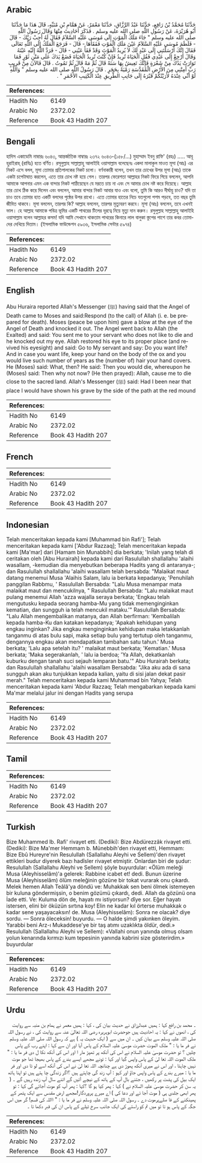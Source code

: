 ## Arabic


<div dir="rtl" lang="ar" style={{fontSize:'larger',backgroundColor:'#f8f9fa',padding:20}}>
حَدَّثَنَا مُحَمَّدُ بْنُ رَافِعٍ، حَدَّثَنَا عَبْدُ الرَّزَّاقِ، حَدَّثَنَا مَعْمَرٌ، عَنْ هَمَّامِ بْنِ مُنَبِّهٍ، قَالَ هَذَا مَا حَدَّثَنَا أَبُو هُرَيْرَةَ، عَنْ رَسُولِ اللَّهِ صلى الله عليه وسلم ‏.‏ فَذَكَرَ أَحَادِيثَ مِنْهَا وَقَالَ رَسُولُ اللَّهِ صلى الله عليه وسلم ‏"‏ جَاءَ مَلَكُ الْمَوْتِ إِلَى مُوسَى عَلَيْهِ السَّلاَمُ فَقَالَ لَهُ أَجِبْ رَبَّكَ - قَالَ - فَلَطَمَ مُوسَى عَلَيْهِ السَّلاَمُ عَيْنَ مَلَكِ الْمَوْتِ فَفَقَأَهَا - قَالَ - فَرَجَعَ الْمَلَكُ إِلَى اللَّهِ تَعَالَى فَقَالَ إِنَّكَ أَرْسَلْتَنِي إِلَى عَبْدٍ لَكَ لاَ يُرِيدُ الْمَوْتَ وَقَدْ فَقَأَ عَيْنِي - قَالَ - فَرَدَّ اللَّهُ إِلَيْهِ عَيْنَهُ وَقَالَ ارْجِعْ إِلَى عَبْدِي فَقُلِ الْحَيَاةَ تُرِيدُ فَإِنْ كُنْتَ تُرِيدُ الْحَيَاةَ فَضَعْ يَدَكَ عَلَى مَتْنِ ثَوْرٍ فَمَا تَوَارَتْ يَدُكَ مِنْ شَعْرَةٍ فَإِنَّكَ تَعِيشُ بِهَا سَنَةً قَالَ ثُمَّ مَهْ قَالَ ثُمَّ تَمُوتُ ‏.‏ قَالَ فَالآنَ مِنْ قَرِيبٍ رَبِّ أَمِتْنِي مِنَ الأَرْضِ الْمُقَدَّسَةِ رَمْيَةً بِحَجَرٍ ‏.‏ قَالَ رَسُولُ اللَّهِ صلى الله عليه وسلم ‏"‏ وَاللَّهِ لَوْ أَنِّي عِنْدَهُ لأَرَيْتُكُمْ قَبْرَهُ إِلَى جَانِبِ الطَّرِيقِ عِنْدَ الْكَثِيبِ الأَحْمَرِ ‏"‏ ‏.‏
</div>
<div style={{backgroundColor:'#f8f9fa',padding:20, marginBottom: 10}}><table> <thead> <tr> <th>References:</th> <th></th> </tr> </thead> <tbody><tr><td>Hadith No</td><td>6149</td></tr><tr><td>Arabic No</td><td>2372.02</td></tr><tr><td>Reference</td><td>Book 43 Hadith 207</td></tr></tbody></table></div>

## Bengali


<div dir="ltr" lang="bn" style={{fontSize:'larger',backgroundColor:'#f8f9fa',padding:20}}>
হাদিস একাডেমি নাম্বারঃ ৬০৪৩, আন্তর্জাতিক নাম্বারঃ ২৩৭২ ৬০৪৩-(১৫৮/...) মুহাম্মাদ ইবনু রাফি' (রহঃ) ..... আবূ হুরাইরাহ্ (রাযিঃ) হতে বর্ণিত। রসূলুল্লাহ সাল্লাল্লাহু আলাইহি ওয়াসাল্লাম বলেছেনঃ একদা মালাকুল মাওত মূসা (আঃ) এর নিকট এসে বলল, মূসা তোমার প্রতিপালকের নিকট চলো। বর্ণনাকারী বলেন, তখন তার চোখের উপর মূসা (আঃ) তাকে একটা চপেটাঘাত করলেন, এতে তার চোখ নষ্ট হয়ে গেল। তারপর ফেরেশতা আল্লাহর নিকট ফিরে গিয়ে বললেন, আপনি আমাকে আপনার এমন এক বান্দার নিকট পাঠিয়েছেন যে মরতে চায় না এবং সে আমার চোখ নষ্ট করে দিয়েছে। আল্লাহ তার চোখ ঠিক করে দিলেন এবং বললেন, আমার বান্দার নিকট আবার যাও এবং বলো, তুমি কি আরও দীর্ঘায়ু চাও? যদি তা চাও তবে তোমার হাত একটি বলদের পৃষ্ঠের উপর রাখো। এতে তোমার হাতের নিচে যতগুলো পশম পড়বে, তত বছর তুমি জীবিত থাকবে। মূসা বললেন, তারপর কি? আল্লাহ বললেন, তারপর মৃত্যুবরণ করবে। মূসা (আঃ) বললেন, তবে এখনই ভাল। হে আল্লাহ আমাকে পবিত্র ভূমির একটি পাথরের টিলের দূরত্বে নিয়ে মৃত্যু দান করুন। রসুলুল্লাহ সাল্লাল্লাহু আলাইহি ওয়াসাল্লাম বলেন আল্লাহর কসম! যদি আমি সেখানে থাকতাম পাথরের কিনারে লাল বালুকা স্তুপের পাশে তার কবর তোমাদের দেখিয়ে দিতাম। (ইসলামিক ফাউন্ডেশন ৫৯৩৬, ইসলামিক সেন্টার ৫৯৭৪)
</div>
<div style={{backgroundColor:'#f8f9fa',padding:20, marginBottom: 10}}><table> <thead> <tr> <th>References:</th> <th></th> </tr> </thead> <tbody><tr><td>Hadith No</td><td>6149</td></tr><tr><td>Arabic No</td><td>2372.02</td></tr><tr><td>Reference</td><td>Book 43 Hadith 207</td></tr></tbody></table></div>

## English


<div dir="ltr" lang="en" style={{fontSize:'larger',backgroundColor:'#f8f9fa',padding:20}}>
Abu Huraira reported Allah's Messenger (ﷺ) having said that the Angel of Death came to Moses and said:Respond (to the call) of Allah (i. e. be prepared for death). Moses (peace be upon him) gave a blow at the eye of the Angel of Death and knocked it out. The Angel went back to Allah (the Exalted) and said: You sent me to your servant who does not like to die and he knocked out my eye. Allah restored his eye to its proper place (and revived his eyesight) and said: Go to My servant and say: Do you want life? And in case you want life, keep your hand on the body of the ox and you would live such number of years as the (number of) hair your hand covers. He (Moses) said: What, then? He said: Then you would die, whereupon he (Moses) said: Then why not now? (He then prayed): Allah, cause me to die close to the sacred land. Allah's Messenger (ﷺ) said: Had I been near that place I would have shown his grave by the side of the path at the red mound
</div>
<div style={{backgroundColor:'#f8f9fa',padding:20, marginBottom: 10}}><table> <thead> <tr> <th>References:</th> <th></th> </tr> </thead> <tbody><tr><td>Hadith No</td><td>6149</td></tr><tr><td>Arabic No</td><td>2372.02</td></tr><tr><td>Reference</td><td>Book 43 Hadith 207</td></tr></tbody></table></div>

## French


<div dir="ltr" lang="fr" style={{fontSize:'larger',backgroundColor:'#f8f9fa',padding:20}}>

</div>
<div style={{backgroundColor:'#f8f9fa',padding:20, marginBottom: 10}}><table> <thead> <tr> <th>References:</th> <th></th> </tr> </thead> <tbody><tr><td>Hadith No</td><td>6149</td></tr><tr><td>Arabic No</td><td>2372.02</td></tr><tr><td>Reference</td><td>Book 43 Hadith 207</td></tr></tbody></table></div>

## Indonesian


<div dir="ltr" lang="id" style={{fontSize:'larger',backgroundColor:'#f8f9fa',padding:20}}>
Telah menceritakan kepada kami [Muhammad bin Rafi']; Telah menceritakan kepada kami ['Abdur Razzaq]; Telah menceritakan kepada kami [Ma'mar] dari [Hamam bin Munabbih] dia berkata; 'Inilah yang telah di ceritakan oleh [Abu Hurairah] kepada kami dari Rasulullah shallallahu 'alaihi wasallam, -kemudian dia menyebutkan beberapa Hadits yang di antaranya-; dan Rasulullah shallallahu 'alaihi wasallam telah bersabda: "Malaikat maut datang menemui Musa 'Alaihis Salam, lalu ia berkata kepadanya; 'Penuhilah panggilan Rabbmu, ' Rasulullah Bersabda: "Lalu Musa menampar mata malaikat maut dan mencukilnya, " Rasulullah Bersabda: "Lalu malaikat maut pulang menemui Allah 'azza wajalla seraya berkata; 'Engkau telah mengutusku kepada seorang hamba-Mu yang tidak memenginginkan kematian, dan sungguh ia telah mencukil mataku.'" Rasulullah Bersabda: "Lalu Allah mengembalikan matanya, dan Allah berfirman: 'Kembalilah kepada hamba-Ku dan katakan kepadanya; 'Apakah kehidupan yang engkau inginkan? Jika engkau menginginkan kehidupan maka letakkanlah tanganmu di atas bulu sapi, maka setiap bulu yang tertutup oleh tanganmu, dengannya engkau akan mendapatkan tambahan satu tahun.' Musa berkata; 'Lalu apa setelah itu? ' malaikat maut berkata; 'Kematian.' Musa berkata; 'Maka segerakanlah, ' lalu ia berdoa; 'Ya Allah, dekatkanlah kuburku dengan tanah suci sejauh lemparan batu.'" Abu Hurairah berkata; dan Rasulullah shallallahu 'alaihi wasallam Bersabda: "Jika aku ada di sana sungguh akan aku tunjukkan kepada kalian, yaitu di sisi jalan dekat pasir merah." Telah menceritakan kepada kami Muhammad bin Yahya; Telah menceritakan kepada kami 'Abdur Razzaq; Telah mengabarkan kepada kami Ma'mar melalui jalur ini dengan Hadits yang serupa
</div>
<div style={{backgroundColor:'#f8f9fa',padding:20, marginBottom: 10}}><table> <thead> <tr> <th>References:</th> <th></th> </tr> </thead> <tbody><tr><td>Hadith No</td><td>6149</td></tr><tr><td>Arabic No</td><td>2372.02</td></tr><tr><td>Reference</td><td>Book 43 Hadith 207</td></tr></tbody></table></div>

## Tamil


<div dir="ltr" lang="ta" style={{fontSize:'larger',backgroundColor:'#f8f9fa',padding:20}}>

</div>
<div style={{backgroundColor:'#f8f9fa',padding:20, marginBottom: 10}}><table> <thead> <tr> <th>References:</th> <th></th> </tr> </thead> <tbody><tr><td>Hadith No</td><td>6149</td></tr><tr><td>Arabic No</td><td>2372.02</td></tr><tr><td>Reference</td><td>Book 43 Hadith 207</td></tr></tbody></table></div>

## Turkish


<div dir="ltr" lang="tr" style={{fontSize:'larger',backgroundColor:'#f8f9fa',padding:20}}>
Bize Muhammed lb. Rafi' rivayet etti. (Dediki): Bize Abdürezzâk rivayet etti. (Dediki): Bize Ma'mer Hemmam b. Münebbih'den rivayet etti, Hemmam: Bize Ebû Hureyre'nin Resulullah (Sallallahu Aleyhi ve Sellem)'den rivayet ettikleri budur diyerek bazı hadîsler rivayet etmiştir. Onlardan biri de şudur: Resulullah (Sallallahu Aleyhi ve Sellem) şöyle buyurdular: «Ölüm meleği Musa (Aleyhisselâm)'a gelerek: Rabbine icabet et! dedi. Bunun üzerine Musa (Aleyhisselâm) ölüm meleğinin gözüne bir tokat vurarak onu çıkardı. Melek hemen Allah Teâlâ'ya döndü ve: Muhakkak sen beni ölmek istemeyen bir kuluna göndermişsin, o benim gözümü çıkardı, dedi. Allah da gözünü ona İade etti. Ve: Kuluma dön de, hayatı mı istiyorsun? dîye sor. Eğer hayatı istersen, elini bir öküzün sırtına koy! Elin ne kadar kıl örterse muhakkak o kadar sene yaşayacaksın! de. Musa (Aleyhisselâm): Sonra ne olacak? diye sordu. — Sonra öleceksin! buyurdu. — O halde şimdi yakınken öleyim. Yarabbi beni Arz-ı Mukaddese'ye bir taş atımı uzaklıkta öldür, dedi.» Resulullah (Sallallahu Aleyhi ve Sellem): «Vallahi onun yanında olmuş olsam yolun kenarında kırmızı kum tepesinin yanında kabrini size gösterirdim.» buyurdular
</div>
<div style={{backgroundColor:'#f8f9fa',padding:20, marginBottom: 10}}><table> <thead> <tr> <th>References:</th> <th></th> </tr> </thead> <tbody><tr><td>Hadith No</td><td>6149</td></tr><tr><td>Arabic No</td><td>2372.02</td></tr><tr><td>Reference</td><td>Book 43 Hadith 207</td></tr></tbody></table></div>

## Urdu


<div dir="rtl" lang="ur" style={{fontSize:'larger',backgroundColor:'#f8f9fa',padding:20}}>
۔ محمد بن رافع کہا : ہمیں عبدلرزاق نے حدیث بیان کی ، کہا : ہمیں معمر نے ہمام بن منبہ سے روایت کی ، انھوں نے کہا : یہ احادیث ہیں جوحضرت ابوہریرہ رضی اللہ تعالیٰ عنہ سے روایت کی ، نے رسول اللہ صلی اللہ علیہ وسلم سے بیان کیں ۔ ان میں سے ( ایک حدیث یہ ) ہے کہ رسول اللہ صلی اللہ علیہ وسلم نے فر ما یا : " ملک الموت حضرت موسیٰ علیہ السلام کے پاس آیا اور ان سے کہا : اپنے رب کے پاس چلیں ؟ تو حضرت موسیٰ علیہ السلام نے اس کی آنکھ پر تھپڑ مار ا اور اس کی آنکھ نکا ل دی فر ما یا : " ملک الموت اللہ تعا لیٰ کے پاس واپس گیا اور کہا : تونے مجھے ایسے بندے کے پاس بھیجا تھا جو موت نہیں چاہتا ، اور اس نے میری آنکھ پھوڑ دی ہے چنانچہ اللہ تعا لیٰ نے اس کی آنکھ اسے لو ٹا دی اور فر ما یا : میرے بندے کے پاس واپس جاؤ اور کہو : آپ زند گی چاہتے ہیں ؟اگر زندگی چا ہتے ہیں تو اپنا ہاتھ ایک بیل کی پشت پر رکھیں ، جتنے بال آپ کے ہاتھ کے نیچے آئیں گے اتنے سال آپ زندہ رہیں گے ۔ ( یہ سن کر حضرت موسیٰ علیہ السلام نے ) کہا : پھر کیا ہو گا ؟کہا : پھر آپ کو موت آجائے گی کہا : تو پھر ابھی جلدی ہی ( موت آجا ئے اور دعا کی ) اے میرے پروردگار!مجھے ارض مقدس سے ایک پتھر کے پھینکنے کے فا صلےپرموت دے ۔ رسول اللہ صلی اللہ علیہ وسلم نے فر ما یا : " االلہ کی قسم! گر میں اس جگہ کے پاس ہو تا تو میں تم کو راستے کی ایک جانب سرخ ٹیلے کے پاس ان کی قبر دکھا تا ۔
</div>
<div style={{backgroundColor:'#f8f9fa',padding:20, marginBottom: 10}}><table> <thead> <tr> <th>References:</th> <th></th> </tr> </thead> <tbody><tr><td>Hadith No</td><td>6149</td></tr><tr><td>Arabic No</td><td>2372.02</td></tr><tr><td>Reference</td><td>Book 43 Hadith 207</td></tr></tbody></table></div>